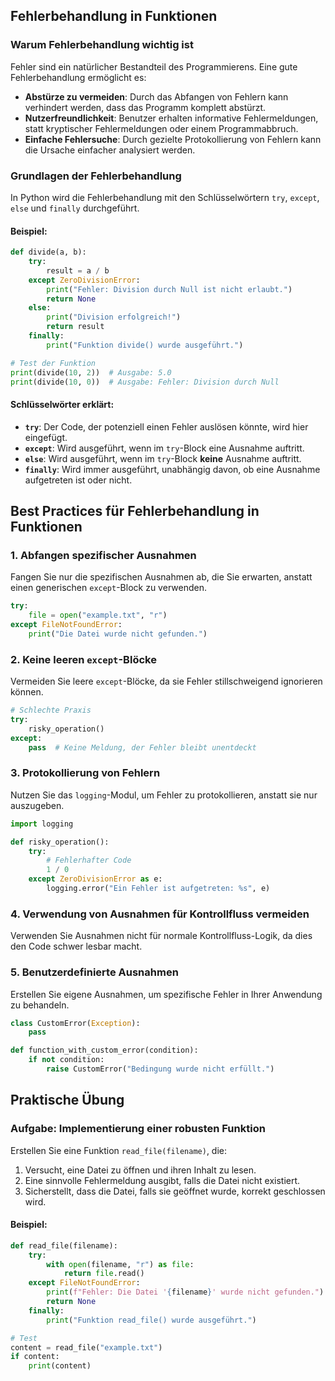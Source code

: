 ## Fehlerbehandlung in Funktionen

### Warum Fehlerbehandlung wichtig ist
Fehler sind ein natürlicher Bestandteil des Programmierens. Eine gute Fehlerbehandlung ermöglicht es:
- **Abstürze zu vermeiden**: Durch das Abfangen von Fehlern kann verhindert werden, dass das Programm komplett abstürzt.
- **Nutzerfreundlichkeit**: Benutzer erhalten informative Fehlermeldungen, statt kryptischer Fehlermeldungen oder einem Programmabbruch.
- **Einfache Fehlersuche**: Durch gezielte Protokollierung von Fehlern kann die Ursache einfacher analysiert werden.

### Grundlagen der Fehlerbehandlung
In Python wird die Fehlerbehandlung mit den Schlüsselwörtern `try`, `except`, `else` und `finally` durchgeführt.

#### Beispiel:
```python
def divide(a, b):
    try:
        result = a / b
    except ZeroDivisionError:
        print("Fehler: Division durch Null ist nicht erlaubt.")
        return None
    else:
        print("Division erfolgreich!")
        return result
    finally:
        print("Funktion divide() wurde ausgeführt.")

# Test der Funktion
print(divide(10, 2))  # Ausgabe: 5.0
print(divide(10, 0))  # Ausgabe: Fehler: Division durch Null
```

#### Schlüsselwörter erklärt:
- **`try`**: Der Code, der potenziell einen Fehler auslösen könnte, wird hier eingefügt.
- **`except`**: Wird ausgeführt, wenn im `try`-Block eine Ausnahme auftritt.
- **`else`**: Wird ausgeführt, wenn im `try`-Block **keine** Ausnahme auftritt.
- **`finally`**: Wird immer ausgeführt, unabhängig davon, ob eine Ausnahme aufgetreten ist oder nicht.

## Best Practices für Fehlerbehandlung in Funktionen

### 1. Abfangen spezifischer Ausnahmen
Fangen Sie nur die spezifischen Ausnahmen ab, die Sie erwarten, anstatt einen generischen `except`-Block zu verwenden.
```python
try:
    file = open("example.txt", "r")
except FileNotFoundError:
    print("Die Datei wurde nicht gefunden.")
```

### 2. Keine leeren `except`-Blöcke
Vermeiden Sie leere `except`-Blöcke, da sie Fehler stillschweigend ignorieren können.
```python
# Schlechte Praxis
try:
    risky_operation()
except:
    pass  # Keine Meldung, der Fehler bleibt unentdeckt
```

### 3. Protokollierung von Fehlern
Nutzen Sie das `logging`-Modul, um Fehler zu protokollieren, anstatt sie nur auszugeben.
```python
import logging

def risky_operation():
    try:
        # Fehlerhafter Code
        1 / 0
    except ZeroDivisionError as e:
        logging.error("Ein Fehler ist aufgetreten: %s", e)
```

### 4. Verwendung von Ausnahmen für Kontrollfluss vermeiden
Verwenden Sie Ausnahmen nicht für normale Kontrollfluss-Logik, da dies den Code schwer lesbar macht.

### 5. Benutzerdefinierte Ausnahmen
Erstellen Sie eigene Ausnahmen, um spezifische Fehler in Ihrer Anwendung zu behandeln.
```python
class CustomError(Exception):
    pass

def function_with_custom_error(condition):
    if not condition:
        raise CustomError("Bedingung wurde nicht erfüllt.")
```

## Praktische Übung

### Aufgabe: Implementierung einer robusten Funktion
Erstellen Sie eine Funktion `read_file(filename)`, die:
1. Versucht, eine Datei zu öffnen und ihren Inhalt zu lesen.
2. Eine sinnvolle Fehlermeldung ausgibt, falls die Datei nicht existiert.
3. Sicherstellt, dass die Datei, falls sie geöffnet wurde, korrekt geschlossen wird.

#### Beispiel:
```python
def read_file(filename):
    try:
        with open(filename, "r") as file:
            return file.read()
    except FileNotFoundError:
        print(f"Fehler: Die Datei '{filename}' wurde nicht gefunden.")
        return None
    finally:
        print("Funktion read_file() wurde ausgeführt.")

# Test
content = read_file("example.txt")
if content:
    print(content)
```